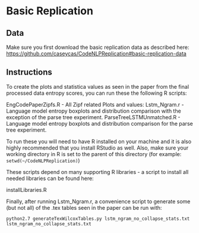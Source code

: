 # Basic Replication

## Data

Make sure you first download the basic replication data as described here: https://github.com/caseycas/CodeNLPReplication#basic-replication-data

## Instructions

To create the plots and statistica values as seen in the paper from the final processed data entropy scores, you can
run these the following R scripts:

EngCodePaperZipfs.R - All Zipf related Plots and values:
Lstm_Ngram.r - Language model entropy boxplots and distribution comparison with the exception of the parse tree experiment.
ParseTreeLSTMUnmatched.R - Language model entropy boxplots and distribution comparison for the parse tree experiment.

To run these you will need to have R installed on your machine and it is also highly recommended that you install RStudio as well.  Also, make sure your working directory in R is set to the parent of this directory (for example: ```setwd(~/CodeNLPReplication)```)

These scripts depend on many supporting R libraries - a script to install all needed libraries can be found here: 

installLibraries.R

Finally, after running Lstm_Ngram.r, a convenience script to generate some (but not all) of the .tex tables seen in the paper can be run with:

```
python2.7 generateTexWilcoxTables.py lstm_ngram_no_collapse_stats.txt lstm_ngram_no_collapse_stats.txt
```
